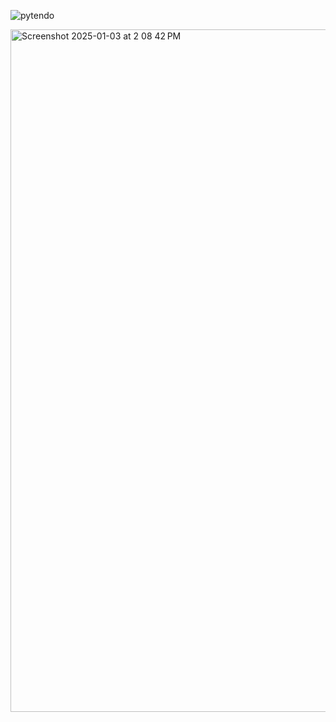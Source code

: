 ![pytendo](https://github.com/user-attachments/assets/528dc521-5386-4c9c-8d23-76f35f5c6a01)

<img width="1092" alt="Screenshot 2025-01-03 at 2 08 42 PM" src="https://github.com/user-attachments/assets/617ed44b-5124-4b95-896b-8aeea49a0918" />
